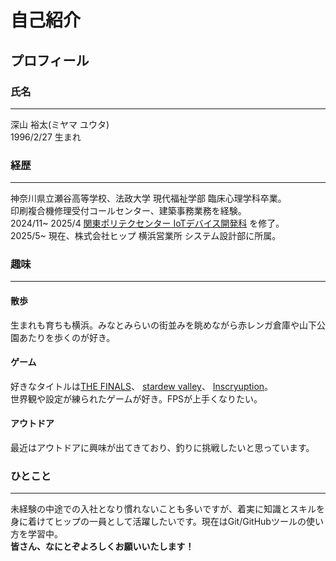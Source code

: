 # 自己紹介

## プロフィール
### 氏名
***
深山 裕太(ミヤマ ユウタ)<br>
1996/2/27 生まれ

### 経歴
***
神奈川県立瀬谷高等学校、法政大学 現代福祉学部 臨床心理学科卒業。<br>
印刷複合機修理受付コールセンター、建築事務業務を経験。<br>
2024/11~ 2025/4 [関東ポリテクセンター IoTデバイス開発科](https://www.bing.com/ck/a?!&&p=b0e856ebb2c72f522cb47dc17cce96af99b36206ca35b4a0904985b696140f83JmltdHM9MTc0Nzg3MjAwMA&ptn=3&ver=2&hsh=4&fclid=19f406d6-64bc-639c-24d1-132765c66270&psq=%e9%96%a2%e6%9d%b1%e3%83%9d%e3%83%aa%e3%83%86%e3%82%af%e3%82%bb%e3%83%b3%e3%82%bf%e3%83%bc&u=a1aHR0cHM6Ly93d3czLmplZWQuZ28uanAva2FuYWdhd2EvcG9seS8&ntb=1) 
を修了。<br>
2025/5~ 現在、株式会社ヒップ 横浜営業所 システム設計部に所属。

### 趣味
***
#### 散歩
生まれも育ちも横浜。みなとみらいの街並みを眺めながら赤レンガ倉庫や山下公園あたりを歩くのが好き。

#### ゲーム
好きなタイトルは[THE FINALS](https://www.bing.com/ck/a?!&&p=e5dbac14e759d396252f9347ce857f8702d390b06baf536901ed7eb314ce451cJmltdHM9MTc0Nzg3MjAwMA&ptn=3&ver=2&hsh=4&fclid=19f406d6-64bc-639c-24d1-132765c66270&psq=the+finals&u=a1aHR0cHM6Ly90aGVmaW5hbHMtanAubmV4b24uY29tLw&ntb=1)、
[stardew valley](https://www.bing.com/ck/a?!&&p=7434a69d97b727eeeecbc0cd96e80e41b41409f4e6dcca6c4b54cd3a04ceb437JmltdHM9MTc0Nzg3MjAwMA&ptn=3&ver=2&hsh=4&fclid=19f406d6-64bc-639c-24d1-132765c66270&psq=stardew+valley&u=a1aHR0cHM6Ly9zdG9yZS5zdGVhbXBvd2VyZWQuY29tL2FwcC80MTMxNTAvU3RhcmRld19WYWxsZXkv&ntb=1)、
[Inscryuption](https://www.bing.com/ck/a?!&&p=f15c1d23919de5191ebe5ccad90fdca627a9697574cd19eb48a5a778abe190bdJmltdHM9MTc0Nzg3MjAwMA&ptn=3&ver=2&hsh=4&fclid=19f406d6-64bc-639c-24d1-132765c66270&psq=Inscryption&u=a1aHR0cHM6Ly9zdG9yZS5zdGVhbXBvd2VyZWQuY29tL2FwcC8xMDkyNzkwL0luc2NyeXB0aW9uLw&ntb=1)。<br>世界観や設定が練られたゲームが好き。FPSが上手くなりたい。

#### アウトドア
最近はアウトドアに興味が出てきており、釣りに挑戦したいと思っています。

### ひとこと
***
未経験の中途での入社となり慣れないことも多いですが、着実に知識とスキルを身に着けてヒップの一員として活躍したいです。現在はGit/GitHubツールの使い方を学習中。<br>
**皆さん、なにとぞよろしくお願いいたします！**